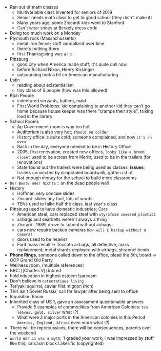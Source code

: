 - Ran out of math classes
	- Multivariable class invented for seniors of 2019
	- Senior needs math class to get to good school (they didn't make it)
	- Many years ago, some Ziccardi kids went to Stanford
	- Can't wear shoes at Berkely dress code
- Doing too much work on a Monday
- Plymouth rock (Massachussetts)
	- metal iron fence; stuff vandalized over time
	- there's nothing there
	- first Thanksgiving was a lie
- Pittsburg
	- good city when America made stuff; it's quite dull now
	- before Richard Nixon, Henry Kissinger
	- outsourcing took a hit on American manufacturing
- Latin
	- reading about existentialism
	- tiny class of 6 people (how was this allowed)
- Rich People
	- indentured servants, butlers, maid
	- First World Problems: kid complaining to another kid they can't go home because house keeper was there "cramps their style", talking loud in the library
- School Rooms
	- Ap Government room is way too hot
	- Auditorium is also very hot; `should be colder`
	- History office is quite cold; someone complained, and now `it's an oven`
	- Back in the day, everyone needed to be in History Office
	- 2005, first renovation, created new offices, `looks like a broom closet` used to be across from Meritt; used to be in the trailers (for renovations)
	- State found out the trailers were being used as classes, **issues**; trailers connected by dilapidated boardwalk, gotten rid of.
	- Not enough money for the school to build more classrooms
- `Der Beste oder Nichts` :: on the dead people wall
- History
	- Hoffman very concise slides
	- Ziccardi slides tiny font, lots of words
	- TBVs used to talke half the class, last year's class
- Pittsburg used to have domestic industries; Cars
	- American steel, cars replaced steel with `styrofoam covered plastics`
	- airbags and seatbelts weren't always a thing
	- Ziccardi, 1989, drove to school without airbags
	- cars now require backup cameras `how will I backup without a camera!`
	- doors used to be heavier
	- Ford mass recall -> Toccata airbags, all defective, mass replacement; metal shards deployed with airbags, shrapnel bomb
- **Phone Rings**, someone called down to the office, plead the 5th; board -> GOP Grand Old Party
- Wellness room, (multiple references)
- BBC: [[Charles V]] inbred
- hold education in highest esteem \\sarcasm
- Don't believe in `ostentatious living`
- Teriyaki squirrel, caviar filet mignon (rich)
- This isn't Soviet Russia, call for lawyer after being sent to office
- Inquisition Room
- Inherited class of US 1, gave an assessment questionable answers
	- Provide 5 examples of commodities from American Colonies: `tea leaves, gold, silver` what (?)
	- What were 3 major ports in the American colonies in this Period `America, England, Africa` even more what (?)
- There will be reprecussions, there will be consequences, parents over the weekend
- `World War II was a myth`; `I graded your work, I was impressed by stuff like this; sarcasm block Lakerific (copyrighted)